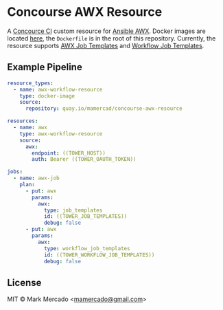 # Concourse AWX Resource

A [Concource CI](https://concourse-ci.org/) custom resource for [Ansible AWX](https://github.com/ansible/awx).
Docker images are located [here](https://quay.io/repository/mamercad/concourse-awx-resource), the `Dockerfile` is in the root of this repository.
Currently, the resource supports [AWX Job Templates](https://docs.ansible.com/ansible-tower/latest/html/userguide/job_templates.html) and [Workflow Job Templates](https://docs.ansible.com/ansible-tower/latest/html/userguide/workflow_templates.html).

## Example Pipeline

```yaml
resource_types:
  - name: awx-workflow-resource
    type: docker-image
    source:
      repository: quay.io/mamercad/concourse-awx-resource

resources:
  - name: awx
    type: awx-workflow-resource
    source:
      awx:
        endpoint: ((TOWER_HOST))
        auth: Bearer ((TOWER_OAUTH_TOKEN))

jobs:
  - name: awx-job
    plan:
      - put: awx
        params:
          awx:
            type: job_templates
            id: ((TOWER_JOB_TEMPLATES))
            debug: false
      - put: awx
        params:
          awx:
            type: workflow_job_templates
            id: ((TOWER_WORKFLOW_JOB_TEMPLATES))
            debug: false
```

## License

MIT © Mark Mercado <<mamercado@gmail.com>>
